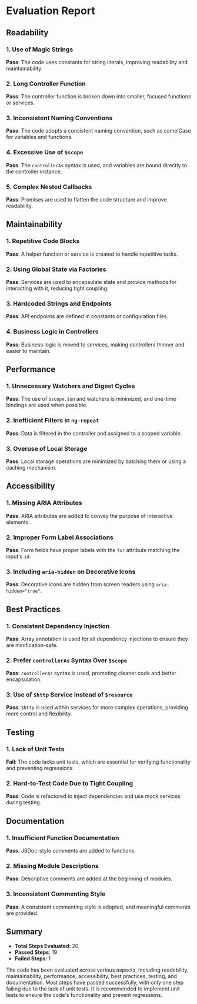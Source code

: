 # Evaluation Report

## Readability

### 1. Use of Magic Strings
**Pass**: The code uses constants for string literals, improving readability and maintainability.

### 2. Long Controller Function
**Pass**: The controller function is broken down into smaller, focused functions or services.

### 3. Inconsistent Naming Conventions
**Pass**: The code adopts a consistent naming convention, such as camelCase for variables and functions.

### 4. Excessive Use of `$scope`
**Pass**: The `controllerAs` syntax is used, and variables are bound directly to the controller instance.

### 5. Complex Nested Callbacks
**Pass**: Promises are used to flatten the code structure and improve readability.

## Maintainability

### 1. Repetitive Code Blocks
**Pass**: A helper function or service is created to handle repetitive tasks.

### 2. Using Global State via Factories
**Pass**: Services are used to encapsulate state and provide methods for interacting with it, reducing tight coupling.

### 3. Hardcoded Strings and Endpoints
**Pass**: API endpoints are defined in constants or configuration files.

### 4. Business Logic in Controllers
**Pass**: Business logic is moved to services, making controllers thinner and easier to maintain.

## Performance

### 1. Unnecessary Watchers and Digest Cycles
**Pass**: The use of `$scope.$on` and watchers is minimized, and one-time bindings are used when possible.

### 2. Inefficient Filters in `ng-repeat`
**Pass**: Data is filtered in the controller and assigned to a scoped variable.

### 3. Overuse of Local Storage
**Pass**: Local storage operations are minimized by batching them or using a caching mechanism.

## Accessibility

### 1. Missing ARIA Attributes
**Pass**: ARIA attributes are added to convey the purpose of interactive elements.

### 2. Improper Form Label Associations
**Pass**: Form fields have proper labels with the `for` attribute matching the input's `id`.

### 3. Including `aria-hidden` on Decorative Icons
**Pass**: Decorative icons are hidden from screen readers using `aria-hidden="true"`.

## Best Practices

### 1. Consistent Dependency Injection
**Pass**: Array annotation is used for all dependency injections to ensure they are minification-safe.

### 2. Prefer `controllerAs` Syntax Over `$scope`
**Pass**: `controllerAs` syntax is used, promoting cleaner code and better encapsulation.

### 3. Use of `$http` Service Instead of `$resource`
**Pass**: `$http` is used within services for more complex operations, providing more control and flexibility.

## Testing

### 1. Lack of Unit Tests
**Fail**: The code lacks unit tests, which are essential for verifying functionality and preventing regressions.

### 2. Hard-to-Test Code Due to Tight Coupling
**Pass**: Code is refactored to inject dependencies and use mock services during testing.

## Documentation

### 1. Insufficient Function Documentation
**Pass**: JSDoc-style comments are added to functions.

### 2. Missing Module Descriptions
**Pass**: Descriptive comments are added at the beginning of modules.

### 3. Inconsistent Commenting Style
**Pass**: A consistent commenting style is adopted, and meaningful comments are provided.

## Summary

- **Total Steps Evaluated**: 20
- **Passed Steps**: 19
- **Failed Steps**: 1

The code has been evaluated across various aspects, including readability, maintainability, performance, accessibility, best practices, testing, and documentation. Most steps have passed successfully, with only one step failing due to the lack of unit tests. It is recommended to implement unit tests to ensure the code's functionality and prevent regressions.